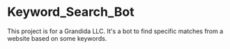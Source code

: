 # Keyword_Search_Bot
This project is for a Grandida LLC. It's a bot to find specific matches from a website based on some keywords.
